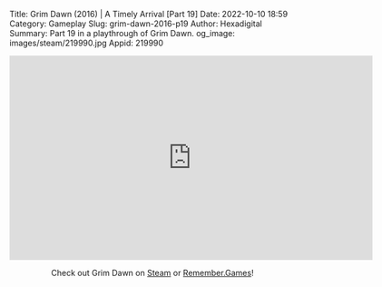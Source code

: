 Title: Grim Dawn (2016) | A Timely Arrival [Part 19]
Date: 2022-10-10 18:59
Category: Gameplay
Slug: grim-dawn-2016-p19
Author: Hexadigital
Summary: Part 19 in a playthrough of Grim Dawn.
og_image: images/steam/219990.jpg
Appid: 219990

<center><iframe src="https://www.youtube.com/embed/KuBwG4Uw694?feature=oembed" allow="accelerometer; autoplay; encrypted-media; gyroscope; picture-in-picture" width="640" height="360" frameborder="0"></iframe>

Check out Grim Dawn on [Steam](https://store.steampowered.com/app/219990/?curator_clanid=34633900) or [Remember.Games](https://remember.games/game/178/)!</center>

